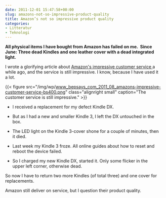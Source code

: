 ```yaml
---
date: 2011-12-01 15:47:58+00:00
slug: amazons-not-so-impressive-product-quality
title: Amazon’s not so impressive product quality
categories:
- Litteratur
- Teknologi
---
```


**All physical items I have bought from Amazon has failed on me.  Since June: Three dead Kindles and one leather cover with a dead integrated light.**

<!--more-->

I wrote a glorifying article about [Amazon's impressive customer service ](http://bepsays.com/2011/08/amazons-impressing-customer-service/)a while ago, and the service is still impressive. I know, because I have used it a lot.

{{< figure src="/img/wp/www_bepsays_com_2011_08_amazons-impressive-customer-service-bs400.png" class="alignright small" caption="The customer service is still impressive." >}}

	
  * I received a replacement for my defect Kindle DX.

	
  * But as I had a new and smaller Kindle 3, I left the DX untouched in the box.

	
  * The LED light on the Kindle 3-cover shone for a couple of minutes, then it died.

	
  * Last week my Kindle 3 froze. All online guides about how to reset and reboot the device failed.

	
  * So I charged my new Kindle DX, started it. Only some flicker in the upper left corner, otherwise dead.


So now I have to return two more Kindles (of total three) and one cover for replacements.

Amazon still deliver on service, but I question their product quality.
